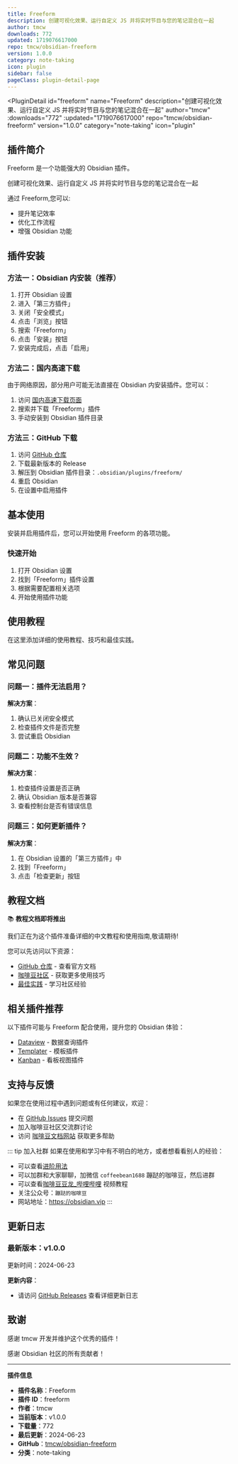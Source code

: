 ```yaml
---
title: Freeform
description: 创建可视化效果、运行自定义 JS 并将实时节目与您的笔记混合在一起
author: tmcw
downloads: 772
updated: 1719076617000
repo: tmcw/obsidian-freeform
version: 1.0.0
category: note-taking
icon: plugin
sidebar: false
pageClass: plugin-detail-page
---
```


<PluginDetail
  id="freeform"
  name="Freeform"
  description="创建可视化效果、运行自定义 JS 并将实时节目与您的笔记混合在一起"
  author="tmcw"
  :downloads="772"
  :updated="1719076617000"
  repo="tmcw/obsidian-freeform"
  version="1.0.0"
  category="note-taking"
  icon="plugin"
>

<!-- AUTO_GENERATED_START -->
## 插件简介

Freeform 是一个功能强大的 Obsidian 插件。

创建可视化效果、运行自定义 JS 并将实时节目与您的笔记混合在一起

通过 Freeform,您可以:

- 提升笔记效率
- 优化工作流程
- 增强 Obsidian 功能

<!-- AUTO_GENERATED_END -->

<!-- AUTO_GENERATED_START -->
## 插件安装

### 方法一：Obsidian 内安装（推荐）

1. 打开 Obsidian 设置
2. 进入「第三方插件」
3. 关闭「安全模式」
4. 点击「浏览」按钮
5. 搜索「Freeform」
6. 点击「安装」按钮
7. 安装完成后，点击「启用」

### 方法二：国内高速下载

由于网络原因，部分用户可能无法直接在 Obsidian 内安装插件。您可以：

1. 访问 [国内高速下载页面](/zh/documentation/obsidian-plugins-download.html)
2. 搜索并下载「Freeform」插件
3. 手动安装到 Obsidian 插件目录

### 方法三：GitHub 下载

1. 访问 [GitHub 仓库](https://github.com/tmcw/obsidian-freeform)
2. 下载最新版本的 Release
3. 解压到 Obsidian 插件目录：`.obsidian/plugins/freeform/`
4. 重启 Obsidian
5. 在设置中启用插件

## 基本使用

安装并启用插件后，您可以开始使用 Freeform 的各项功能。

### 快速开始

1. 打开 Obsidian 设置
2. 找到「Freeform」插件设置
3. 根据需要配置相关选项
4. 开始使用插件功能

<!-- AUTO_GENERATED_END -->

<!-- CUSTOM_CONTENT_START:tutorial -->
## 使用教程

在这里添加详细的使用教程、技巧和最佳实践。

<!-- CUSTOM_CONTENT_END:tutorial -->

<!-- SHARED_CONTENT_START -->
## 常见问题

### 问题一：插件无法启用？

**解决方案**：
1. 确认已关闭安全模式
2. 检查插件文件是否完整
3. 尝试重启 Obsidian

### 问题二：功能不生效？

**解决方案**：
1. 检查插件设置是否正确
2. 确认 Obsidian 版本是否兼容
3. 查看控制台是否有错误信息

### 问题三：如何更新插件？

**解决方案**：
1. 在 Obsidian 设置的「第三方插件」中
2. 找到「Freeform」
3. 点击「检查更新」按钮

## 教程文档

📚 **教程文档即将推出**

我们正在为这个插件准备详细的中文教程和使用指南,敬请期待!

您可以先访问以下资源：
- [GitHub 仓库](https://github.com/tmcw/obsidian-freeform) - 查看官方文档
- [咖啡豆社区](/zh/bases/) - 获取更多使用技巧
- [最佳实践](/zh/best-practices/) - 学习社区经验

## 相关插件推荐

以下插件可能与 Freeform 配合使用，提升您的 Obsidian 体验：

- [Dataview](/zh/plugins/dataview.html) - 数据查询插件
- [Templater](/zh/plugins/templater-obsidian.html) - 模板插件
- [Kanban](/zh/plugins/obsidian-kanban.html) - 看板视图插件

## 支持与反馈

如果您在使用过程中遇到问题或有任何建议，欢迎：

- 在 [GitHub Issues](https://github.com/tmcw/obsidian-freeform/issues) 提交问题
- 加入咖啡豆社区交流群讨论
- 访问 [咖啡豆文档网站](https://obsidian.vip) 获取更多帮助

::: tip 加入社群
如果在使用和学习中有不明白的地方，或者想看看别人的经验：
- 可以查看[进阶用法](/zh/advanced)
- 可以加群和大家聊聊，加微信 `coffeebean1688` 蹦跶的咖啡豆，然后进群
- 可以查看[咖啡豆豆龙_哔哩哔哩](https://space.bilibili.com/618777356) 视频教程
- 关注公众号：`蹦跶的咖啡豆`
- 网站地址：https://obsidian.vip
:::
<!-- SHARED_CONTENT_END -->

<!-- AUTO_GENERATED_START -->
## 更新日志

### 最新版本：v1.0.0

更新时间：2024-06-23

**更新内容**：
- 请访问 [GitHub Releases](https://github.com/tmcw/obsidian-freeform/releases) 查看详细更新日志

## 致谢

感谢 tmcw 开发并维护这个优秀的插件！

感谢 Obsidian 社区的所有贡献者！

---

**插件信息**
- **插件名称**：Freeform
- **插件 ID**：freeform
- **作者**：tmcw
- **当前版本**：v1.0.0
- **下载量**：772
- **最后更新**：2024-06-23
- **GitHub**：[tmcw/obsidian-freeform](https://github.com/tmcw/obsidian-freeform)
- **分类**：note-taking
<!-- AUTO_GENERATED_END -->

</PluginDetail>


